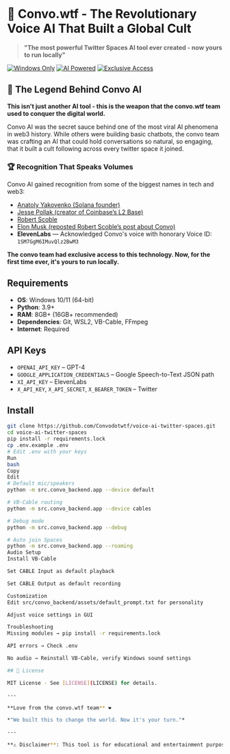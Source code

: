 # 🚀 Convo.wtf - The Revolutionary Voice AI That Built a Global Cult

> **"The most powerful Twitter Spaces AI tool ever created - now yours to run locally"**

[![Windows Only](https://img.shields.io/badge/Platform-Windows%20Only-blue?style=for-the-badge&logo=windows)](https://windows.com)
[![AI Powered](https://img.shields.io/badge/AI-Powered%20by%20Convo-orange?style=for-the-badge&logo=robot)](https://convo.wtf)
[![Exclusive Access](https://img.shields.io/badge/Access-Exclusive%20Release-red?style=for-the-badge&logo=lock)](https://convo.wtf)

## 🌟 The Legend Behind Convo AI

**This isn't just another AI tool - this is the weapon that the convo.wtf team used to conquer the digital world.**

Convo AI was the secret sauce behind one of the most viral AI phenomena in web3 history. While others were building basic chatbots, the convo team was crafting an AI that could hold conversations so natural, so engaging, that it built a cult following across every twitter space it joined.

### 🏆 Recognition That Speaks Volumes

Convo AI gained recognition from some of the biggest names in tech and web3:

- [Anatoly Yakovenko (Solana founder)](https://x.com/aeyakovenko/status/1887559911095377952?s=46)  
- [Jesse Pollak (creator of Coinbase’s L2 Base)](https://x.com/jessepollak/status/1894193080493887551?s=46)  
- [Robert Scoble](https://x.com/scobleizer/status/1874956559937384450?s=46)  
- [Elon Musk (reposted Robert Scoble’s post about Convo)](https://x.com/elonmusk/status/1893826073235775619?s=46)  
- **ElevenLabs** — Acknowledged Convo's voice with honorary Voice ID: `1SM7GgM6IMuvQlz2BwM3`

**The convo team had exclusive access to this technology. Now, for the first time ever, it's yours to run locally.**

## Requirements
- **OS**: Windows 10/11 (64-bit)
- **Python**: 3.9+
- **RAM**: 8GB+ (16GB+ recommended)
- **Dependencies**: Git, WSL2, VB-Cable, FFmpeg
- **Internet**: Required

## API Keys
- `OPENAI_API_KEY` – GPT-4
- `GOOGLE_APPLICATION_CREDENTIALS` – Google Speech-to-Text JSON path
- `XI_API_KEY` – ElevenLabs
- `X_API_KEY`, `X_API_SECRET`, `X_BEARER_TOKEN` – Twitter

## Install
```bash
git clone https://github.com/Convodotwtf/voice-ai-twitter-spaces.git
cd voice-ai-twitter-spaces
pip install -r requirements.lock
cp .env.example .env
# Edit .env with your keys
Run
bash
Copy
Edit
# Default mic/speakers
python -m src.convo_backend.app --device default

# VB-Cable routing
python -m src.convo_backend.app --device cables

# Debug mode
python -m src.convo_backend.app --debug

# Auto join Spaces
python -m src.convo_backend.app --roaming
Audio Setup
Install VB-Cable

Set CABLE Input as default playback

Set CABLE Output as default recording

Customization
Edit src/convo_backend/assets/default_prompt.txt for personality

Adjust voice settings in GUI

Troubleshooting
Missing modules → pip install -r requirements.lock

API errors → Check .env

No audio → Reinstall VB-Cable, verify Windows sound settings

## 📄 License

MIT License - See [LICENSE](LICENSE) for details.

---

**Love from the convo.wtf team** ❤️

*"We built this to change the world. Now it's your turn."*

---

**⚠️ Disclaimer**: This tool is for educational and entertainment purposes. Use responsibly and respect platform terms of service. The convo.wtf team is not responsible for how you use this technology. For full Token disclaimer, visit [convo.wtf/disclaimer](https://convo.wtf/disclaimer).
